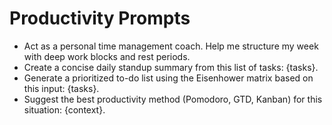 # Productivity Prompts

- Act as a personal time management coach. Help me structure my week with deep work blocks and rest periods.
- Create a concise daily standup summary from this list of tasks: {tasks}.
- Generate a prioritized to-do list using the Eisenhower matrix based on this input: {tasks}.
- Suggest the best productivity method (Pomodoro, GTD, Kanban) for this situation: {context}.
